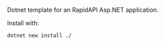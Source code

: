 Dotnet template for an RapidAPI Asp.NET application.

Install with:

```
dotnet new install ./
```


